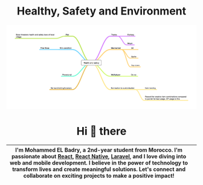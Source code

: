  <h1 align="center">Healthy, Safety and Environment </h1>
 
![mindmap](https://raw.githubusercontent.com/gamemash/health-and-safety/master/documentation/mindmap.png "mindmap")


 <h1 align="center">Hi 👋 there</h1>

| I'm Mohammed EL Badry, a 2nd-year student from Morocco. I'm passionate about [React](https://github.com/facebook/react), [React Native](https://github.com/facebook/react-native), [Laravel](https://laravel.com/), and I love diving into web and mobile development. I believe in the power of technology to transform lives and create meaningful solutions. Let's connect and collaborate on exciting projects to make a positive impact! | | 
| --------------------------------------------------------------------------------------------------------------------------------------------------------------------------------------------------------------------------------------------------------------------------------------------------------------------------------------------------------------------------------------------------------------------------------------------- | -------------------------------------------------------------- |

